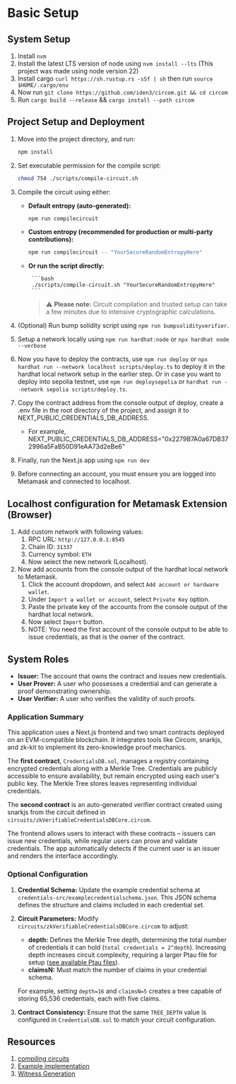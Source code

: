 # Basic Setup

## System Setup

1. Install `nvm`
2. Install the latest LTS version of node using `nvm install --lts` (This project was made using node version 22)
3. Install cargo `curl https://sh.rustup.rs -sSf | sh` then run `source $HOME/.cargo/env`
4. Now run `git clone https://github.com/iden3/circom.git && cd circom`
5. Run `cargo build --release` && `cargo install --path circom`

## Project Setup and Deployment

1.  Move into the project directory, and run:

    ```bash
    npm install
    ```

2.  Set executable permission for the compile script:

    ```bash
    chmod 754 ./scripts/compile-circuit.sh
    ```

3.  Compile the circuit using either:

    - **Default entropy (auto-generated):**

      ```bash
      npm run compilecircuit
      ```

    - **Custom entropy (recommended for production or multi-party contributions):**

      ```bash
      npm run compilecircuit -- "YourSecureRandomEntropyHere"
      ```

    - **Or run the script directly:**

           ```bash
           ./scripts/compile-circuit.sh "YourSecureRandomEntropyHere"
           ```

      > ⚠️ **Please note:**
      > Circuit compilation and trusted setup can take a few minutes due to intensive cryptographic calculations.

4.  (Optional) Run bump solidity script using `npm run bumpsolidityverifier`.
5.  Setup a network locally using `npm run hardhat:node` or `npx hardhat node --verbose`
6.  Now you have to deploy the contracts, use `npm run deploy` or `npx hardhat run --network localhost scripts/deploy.ts` to deploy it in the hardhat local network setup in the earlier step.
    Or in case you want to deploy into sepolia testnet, use `npm run deploysepolia` or `hardhat run --network sepolia scripts/deploy.ts`.
7.  Copy the contract address from the console output of deploy, create a .env file in the root directory of the project, and assign it to NEXT_PUBLIC_CREDENTIALS_DB_ADDRESS.
    - For example, NEXT_PUBLIC_CREDENTIALS_DB_ADDRESS="0x2279B7A0a67DB372996a5FaB50D91eAA73d2eBe6"
8.  Finally, run the Next.js app using `npm run dev`
9.  Before connecting an account, you must ensure you are logged into Metamask and connected to localhost.

## Localhost configuration for Metamask Extension (Browser)

1. Add custom network with following values:
   1. RPC URL: `http://127.0.0.1:8545`
   2. Chain ID: `31337`
   3. Currency symbol: `ETH`
   4. Now select the new network (Localhost).
2. Now add accounts from the console output of the hardhat local network to Metamask.
   1. Click the account dropdown, and select `Add account or hardware wallet`.
   2. Under `Import a wallet or account`, select `Private Key` option.
   3. Paste the private key of the accounts from the console output of the hardhat local network.
   4. Now select `Import` button.
   5. NOTE: You need the first account of the console output to be able to issue credentials, as that is the owner of the contract.

## System Roles

- **Issuer:** The account that owns the contract and issues new credentials.
- **User Prover:** A user who possesses a credential and can generate a proof demonstrating ownership.
- **User Verifier:** A user who verifies the validity of such proofs.

### Application Summary

This application uses a Next.js frontend and two smart contracts deployed on an EVM-compatible blockchain. It integrates tools like Circom, snarkjs, and zk-kit to implement its zero-knowledge proof mechanics.

The **first contract**, `CredentialsDB.sol`, manages a registry containing encrypted credentials along with a Merkle Tree. Credentials are publicly accessible to ensure availability, but remain encrypted using each user's public key. The Merkle Tree stores leaves representing individual credentials.

The **second contract** is an auto-generated verifier contract created using snarkjs from the circuit defined in `circuits/zkVerifiableCredentialsDBCore.circom`.

The frontend allows users to interact with these contracts – issuers can issue new credentials, while regular users can prove and validate credentials. The app automatically detects if the current user is an issuer and renders the interface accordingly.

### Optional Configuration

1. **Credential Schema:** Update the example credential schema at `credentials-src/examplecredentialschema.json`. This JSON schema defines the structure and claims included in each credential set.

2. **Circuit Parameters:** Modify `circuits/zkVerifiableCredentialsDBCore.circom` to adjust:

   - **depth:** Defines the Merkle Tree depth, determining the total number of credentials it can hold (`total credentials = 2^depth`). Increasing depth increases circuit complexity, requiring a larger Ptau file for setup ([see available Ptau files](https://github.com/iden3/snarkjs#7-prepare-phase-2)).
   - **claimsN:** Must match the number of claims in your credential schema.

   For example, setting `depth=16` and `claimsN=5` creates a tree capable of storing 65,536 credentials, each with five claims.

3. **Contract Consistency:** Ensure that the same `TREE_DEPTH` value is configured in `CredentialsDB.sol` to match your circuit configuration.

## Resources

1. [compiling circuits](https://docs.circom.io/getting-started/compiling-circuits)
2. [Example implementation](https://medium.com/better-programming/zero-knowledge-proofs-using-snarkjs-and-circom-fac6c4d63202)
3. [Witness Generation](https://docs.circom.io/getting-started/computing-the-witness/)

